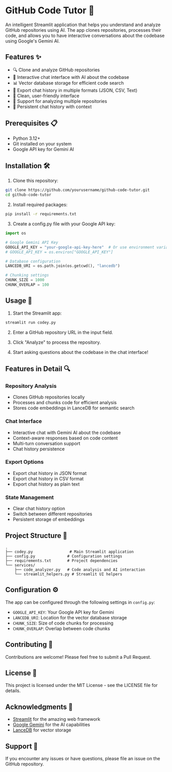 # GitHub Code Tutor 🚀

An intelligent Streamlit application that helps you understand and analyze GitHub repositories using AI. The app clones repositories, processes their code, and allows you to have interactive conversations about the codebase using Google's Gemini AI.

## Features ✨

- 🔍 Clone and analyze GitHub repositories
- 💬 Interactive chat interface with AI about the codebase
- 📊 Vector database storage for efficient code search
- 💾 Export chat history in multiple formats (JSON, CSV, Text)
- 🎨 Clean, user-friendly interface
- 🔄 Support for analyzing multiple repositories
- 📝 Persistent chat history with context

## Prerequisites 📋

- Python 3.12+
- Git installed on your system
- Google API key for Gemini AI

## Installation 🛠️

1. Clone this repository:
```bash
git clone https://github.com/yourusername/github-code-tutor.git
cd github-code-tutor
```

2. Install required packages:
```bash
pip install -r requirements.txt
```

3. Create a config.py file with your Google API key:
```python
import os

# Google Gemini API Key
GOOGLE_API_KEY = "your-google-api-key-here"  # Or use environment variable
# GOOGLE_API_KEY = os.environ["GOOGLE_API_KEY"]

# Database configuration
LANCEDB_URI = os.path.join(os.getcwd(), "lancedb")

# Chunking settings
CHUNK_SIZE = 1000
CHUNK_OVERLAP = 100
```

## Usage 🚀

1. Start the Streamlit app:
```bash
streamlit run codey.py
```

2. Enter a GitHub repository URL in the input field.

3. Click "Analyze" to process the repository.

4. Start asking questions about the codebase in the chat interface!

## Features in Detail 🔍

### Repository Analysis
- Clones GitHub repositories locally
- Processes and chunks code for efficient analysis
- Stores code embeddings in LanceDB for semantic search

### Chat Interface
- Interactive chat with Gemini AI about the codebase
- Context-aware responses based on code content
- Multi-turn conversation support
- Chat history persistence

### Export Options
- Export chat history in JSON format
- Export chat history in CSV format
- Export chat history as plain text

### State Management
- Clear chat history option
- Switch between different repositories
- Persistent storage of embeddings

## Project Structure 📁

```
.
├── codey.py                # Main Streamlit application
├── config.py              # Configuration settings
├── requirements.txt       # Project dependencies
└── services/
    ├── code_analyzer.py   # Code analysis and AI interaction
    └── streamlit_helpers.py # Streamlit UI helpers
```

## Configuration ⚙️

The app can be configured through the following settings in `config.py`:

- `GOOGLE_API_KEY`: Your Google API key for Gemini
- `LANCEDB_URI`: Location for the vector database storage
- `CHUNK_SIZE`: Size of code chunks for processing
- `CHUNK_OVERLAP`: Overlap between code chunks

## Contributing 🤝

Contributions are welcome! Please feel free to submit a Pull Request.

## License 📄

This project is licensed under the MIT License - see the LICENSE file for details.

## Acknowledgments 🙏

- [Streamlit](https://streamlit.io/) for the amazing web framework
- [Google Gemini](https://deepmind.google/technologies/gemini/) for the AI capabilities
- [LanceDB](https://lancedb.github.io/lancedb/) for vector storage

## Support 💬

If you encounter any issues or have questions, please file an issue on the GitHub repository.